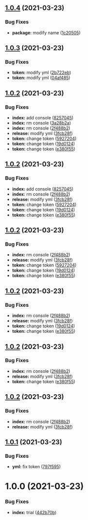 ## [1.0.4](https://github.com/LucianoChen/node_test/compare/v1.0.3...v1.0.4) (2021-03-23)


### Bug Fixes

* **package:** modify name ([1c20505](https://github.com/LucianoChen/node_test/commit/1c205055529c3e0896dbfadcb1d0bdde15a166b0))

## [1.0.3](https://github.com/LucianoChen/node_test/compare/v1.0.2...v1.0.3) (2021-03-23)


### Bug Fixes

* **token:** modify yml ([2b722eb](https://github.com/LucianoChen/node_test/commit/2b722eb0eba527418351bd083708d1bade29fcbf))
* **token:** modify yml ([04af485](https://github.com/LucianoChen/node_test/commit/04af485d308925c79a335bc2553556d6f7397f57))

## [1.0.2](https://github.com/LucianoChen/node_test/compare/v1.0.1...v1.0.2) (2021-03-23)


### Bug Fixes

* **index:** add console ([8257045](https://github.com/LucianoChen/node_test/commit/825704519d6a9a4178f839a8fb3c25340dfbc3cf))
* **index:** rm console ([3a28b2a](https://github.com/LucianoChen/node_test/commit/3a28b2a83fe0aa2bbb40090a031602df9f6f21bc))
* **index:** rm console ([2f488b2](https://github.com/LucianoChen/node_test/commit/2f488b26927b7221f654cc57cd7c42d7e0e4f13d))
* **release:** modify yml ([3fcb28f](https://github.com/LucianoChen/node_test/commit/3fcb28f7d1182c05b5588e3581bba4596edbccae))
* **token:** change token ([5927204](https://github.com/LucianoChen/node_test/commit/5927204ba1974d62845093cf7684782702a2b2f7))
* **token:** change token ([19d0124](https://github.com/LucianoChen/node_test/commit/19d01242f53a67d36f84c8b0df65df723fbc5a79))
* **token:** change token ([e380f55](https://github.com/LucianoChen/node_test/commit/e380f55574ac86b83557c66a567cc59002061ff7))

## [1.0.2](https://github.com/LucianoChen/node_test/compare/v1.0.1...v1.0.2) (2021-03-23)


### Bug Fixes

* **index:** add console ([8257045](https://github.com/LucianoChen/node_test/commit/825704519d6a9a4178f839a8fb3c25340dfbc3cf))
* **index:** rm console ([2f488b2](https://github.com/LucianoChen/node_test/commit/2f488b26927b7221f654cc57cd7c42d7e0e4f13d))
* **release:** modify yml ([3fcb28f](https://github.com/LucianoChen/node_test/commit/3fcb28f7d1182c05b5588e3581bba4596edbccae))
* **token:** change token ([5927204](https://github.com/LucianoChen/node_test/commit/5927204ba1974d62845093cf7684782702a2b2f7))
* **token:** change token ([19d0124](https://github.com/LucianoChen/node_test/commit/19d01242f53a67d36f84c8b0df65df723fbc5a79))
* **token:** change token ([e380f55](https://github.com/LucianoChen/node_test/commit/e380f55574ac86b83557c66a567cc59002061ff7))

## [1.0.2](https://github.com/LucianoChen/node_test/compare/v1.0.1...v1.0.2) (2021-03-23)


### Bug Fixes

* **index:** rm console ([2f488b2](https://github.com/LucianoChen/node_test/commit/2f488b26927b7221f654cc57cd7c42d7e0e4f13d))
* **release:** modify yml ([3fcb28f](https://github.com/LucianoChen/node_test/commit/3fcb28f7d1182c05b5588e3581bba4596edbccae))
* **token:** change token ([5927204](https://github.com/LucianoChen/node_test/commit/5927204ba1974d62845093cf7684782702a2b2f7))
* **token:** change token ([19d0124](https://github.com/LucianoChen/node_test/commit/19d01242f53a67d36f84c8b0df65df723fbc5a79))
* **token:** change token ([e380f55](https://github.com/LucianoChen/node_test/commit/e380f55574ac86b83557c66a567cc59002061ff7))

## [1.0.2](https://github.com/LucianoChen/node_test/compare/v1.0.1...v1.0.2) (2021-03-23)


### Bug Fixes

* **index:** rm console ([2f488b2](https://github.com/LucianoChen/node_test/commit/2f488b26927b7221f654cc57cd7c42d7e0e4f13d))
* **release:** modify yml ([3fcb28f](https://github.com/LucianoChen/node_test/commit/3fcb28f7d1182c05b5588e3581bba4596edbccae))
* **token:** change token ([19d0124](https://github.com/LucianoChen/node_test/commit/19d01242f53a67d36f84c8b0df65df723fbc5a79))
* **token:** change token ([e380f55](https://github.com/LucianoChen/node_test/commit/e380f55574ac86b83557c66a567cc59002061ff7))

## [1.0.2](https://github.com/LucianoChen/node_test/compare/v1.0.1...v1.0.2) (2021-03-23)


### Bug Fixes

* **index:** rm console ([2f488b2](https://github.com/LucianoChen/node_test/commit/2f488b26927b7221f654cc57cd7c42d7e0e4f13d))
* **release:** modify yml ([3fcb28f](https://github.com/LucianoChen/node_test/commit/3fcb28f7d1182c05b5588e3581bba4596edbccae))
* **token:** change token ([e380f55](https://github.com/LucianoChen/node_test/commit/e380f55574ac86b83557c66a567cc59002061ff7))

## [1.0.2](https://github.com/LucianoChen/node_test/compare/v1.0.1...v1.0.2) (2021-03-23)


### Bug Fixes

* **index:** rm console ([2f488b2](https://github.com/LucianoChen/node_test/commit/2f488b26927b7221f654cc57cd7c42d7e0e4f13d))
* **release:** modify yml ([3fcb28f](https://github.com/LucianoChen/node_test/commit/3fcb28f7d1182c05b5588e3581bba4596edbccae))

## [1.0.1](https://github.com/LucianoChen/node_test/compare/v1.0.0...v1.0.1) (2021-03-23)


### Bug Fixes

* **yml:** fix token ([797f595](https://github.com/LucianoChen/node_test/commit/797f595eeccbc59c89e90b6ee8c92d3a9b3970a8))

# 1.0.0 (2021-03-23)


### Bug Fixes

* **index:** trial ([442b70b](https://github.com/LucianoChen/node_test/commit/442b70bf15dc601653896a627fc4fb0515615e3c))
